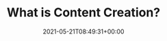 ---
title: "What is Content Creation?"
description: "Detailed explanation of why people blog."
lead: "Detailed explanation of why people blog."
date: 2021-05-21T08:49:31+00:00
lastmod: 2021-05-21T08:49:31+00:00
draft: false
images: []
menu:
  docs:
    parent: "content creation"
weight: 200
toc: true
---